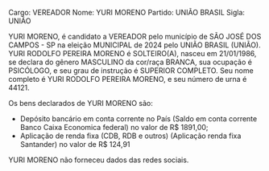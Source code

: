 Cargo: VEREADOR
Nome: YURI MORENO
Partido: UNIÃO BRASIL
Sigla: UNIÃO

YURI MORENO, é candidato a VEREADOR pelo município de SÃO JOSÉ DOS CAMPOS - SP na eleição MUNICIPAL de 2024 pelo UNIÃO BRASIL (UNIÃO).
YURI RODOLFO PEREIRA MORENO é SOLTEIRO(A), nasceu em 21/01/1986, se declara do gênero MASCULINO da cor/raça BRANCA, sua ocupação é PSICÓLOGO, e seu grau de instrução é SUPERIOR COMPLETO.
Seu nome completo é YURI RODOLFO PEREIRA MORENO, e seu número de urna é 44121.

Os bens declarados de YURI MORENO são: 
- Depósito bancário em conta corrente no País (Saldo em conta corrente Banco Caixa Economica federal) no valor de R$ 1891,00;
- Aplicação de renda fixa (CDB, RDB e outros) (Aplicação renda fixa Santander) no valor de R$ 124,91

YURI MORENO não forneceu dados das redes sociais.
